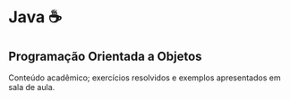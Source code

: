 # Java ☕
## Programação Orientada a Objetos
 Conteúdo acadêmico; exercícios resolvidos e exemplos apresentados em sala de aula.
